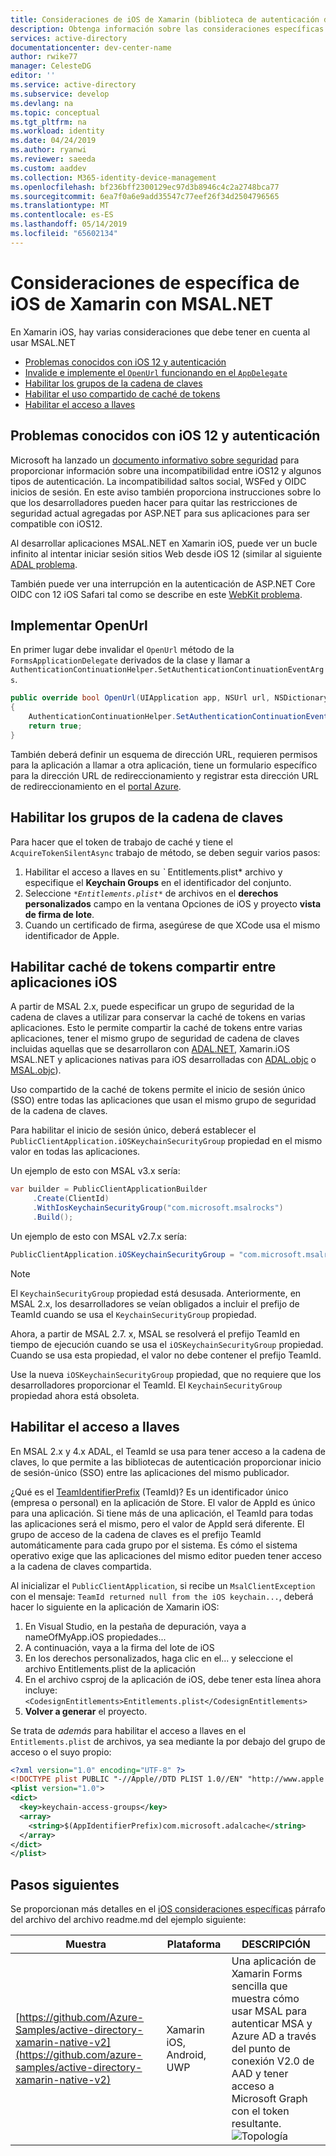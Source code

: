 ```yaml
---
title: Consideraciones de iOS de Xamarin (biblioteca de autenticación de Microsoft para. NET) | Azure
description: Obtenga información sobre las consideraciones específicas al utilizar Xamarin iOS con la biblioteca de autenticación de Microsoft para .NET (MSAL.NET).
services: active-directory
documentationcenter: dev-center-name
author: rwike77
manager: CelesteDG
editor: ''
ms.service: active-directory
ms.subservice: develop
ms.devlang: na
ms.topic: conceptual
ms.tgt_pltfrm: na
ms.workload: identity
ms.date: 04/24/2019
ms.author: ryanwi
ms.reviewer: saeeda
ms.custom: aaddev
ms.collection: M365-identity-device-management
ms.openlocfilehash: bf236bff2300129ec97d3b8946c4c2a2748bca77
ms.sourcegitcommit: 6ea7f0a6e9add35547c77eef26f34d2504796565
ms.translationtype: MT
ms.contentlocale: es-ES
ms.lasthandoff: 05/14/2019
ms.locfileid: "65602134"
---
```

# <a name="xamarin-ios-specific-considerations-with-msalnet"></a>Consideraciones de específica de iOS de Xamarin con MSAL.NET
En Xamarin iOS, hay varias consideraciones que debe tener en cuenta al usar MSAL.NET

- [Problemas conocidos con iOS 12 y autenticación](#known-issues-with-ios-12-and-authentication)
- [Invalide e implemente el `OpenUrl` funcionando en el `AppDelegate`](#implement-openurl)
- [Habilitar los grupos de la cadena de claves](#enable-keychain-groups)
- [Habilitar el uso compartido de caché de tokens](#enable-token-cache-sharing-across-ios-applications)
- [Habilitar el acceso a llaves](#enable-keychain-access)

## <a name="known-issues-with-ios-12-and-authentication"></a>Problemas conocidos con iOS 12 y autenticación
Microsoft ha lanzado un [documento informativo sobre seguridad](https://github.com/aspnet/AspNetCore/issues/4647) para proporcionar información sobre una incompatibilidad entre iOS12 y algunos tipos de autenticación. La incompatibilidad saltos social, WSFed y OIDC inicios de sesión. En este aviso también proporciona instrucciones sobre lo que los desarrolladores pueden hacer para quitar las restricciones de seguridad actual agregadas por ASP.NET para sus aplicaciones para ser compatible con iOS12.  

Al desarrollar aplicaciones MSAL.NET en Xamarin iOS, puede ver un bucle infinito al intentar iniciar sesión sitios Web desde iOS 12 (similar al siguiente [ADAL problema](https://github.com/AzureAD/azure-activedirectory-library-for-dotnet/issues/1329). 

También puede ver una interrupción en la autenticación de ASP.NET Core OIDC con 12 iOS Safari tal como se describe en este [WebKit problema](https://bugs.webkit.org/show_bug.cgi?id=188165).

## <a name="implement-openurl"></a>Implementar OpenUrl

En primer lugar debe invalidar el `OpenUrl` método de la `FormsApplicationDelegate` derivados de la clase y llamar a `AuthenticationContinuationHelper.SetAuthenticationContinuationEventArgs`.

```csharp
public override bool OpenUrl(UIApplication app, NSUrl url, NSDictionary options)
{
    AuthenticationContinuationHelper.SetAuthenticationContinuationEventArgs(url);
    return true;
}
```

También deberá definir un esquema de dirección URL, requieren permisos para la aplicación a llamar a otra aplicación, tiene un formulario específico para la dirección URL de redireccionamiento y registrar esta dirección URL de redireccionamiento en el [portal Azure](https://portal.azure.com).

## <a name="enable-keychain-groups"></a>Habilitar los grupos de la cadena de claves

Para hacer que el token de trabajo de caché y tiene el `AcquireTokenSilentAsync` trabajo de método, se deben seguir varios pasos:
1. Habilitar el acceso a llaves en su *`* Entitlements.plist* archivo y especifique el **Keychain Groups** en el identificador del conjunto.
2. Seleccione *`*Entitlements.plist*`* de archivos en el **derechos personalizados** campo en la ventana Opciones de iOS y proyecto **vista de firma de lote**.
3. Cuando un certificado de firma, asegúrese de que XCode usa el mismo identificador de Apple.

## <a name="enable-token-cache-sharing-across-ios-applications"></a>Habilitar caché de tokens compartir entre aplicaciones iOS

A partir de MSAL 2.x, puede especificar un grupo de seguridad de la cadena de claves a utilizar para conservar la caché de tokens en varias aplicaciones. Esto le permite compartir la caché de tokens entre varias aplicaciones, tener el mismo grupo de seguridad de cadena de claves incluidas aquellas que se desarrollaron con [ADAL.NET](https://aka.ms/adal-net), Xamarin.iOS MSAL.NET y aplicaciones nativas para iOS desarrolladas con [ADAL.objc](https://github.com/AzureAD/azure-activedirectory-library-for-objc) o [MSAL.objc](https://github.com/AzureAD/microsoft-authentication-library-for-objc)).

Uso compartido de la caché de tokens permite el inicio de sesión único (SSO) entre todas las aplicaciones que usan el mismo grupo de seguridad de la cadena de claves.

Para habilitar el inicio de sesión único, deberá establecer el `PublicClientApplication.iOSKeychainSecurityGroup` propiedad en el mismo valor en todas las aplicaciones.

Un ejemplo de esto con MSAL v3.x sería:
```csharp
var builder = PublicClientApplicationBuilder
     .Create(ClientId)
     .WithIosKeychainSecurityGroup("com.microsoft.msalrocks")
     .Build();
```

Un ejemplo de esto con MSAL v2.7.x sería:

```csharp
PublicClientApplication.iOSKeychainSecurityGroup = "com.microsoft.msalrocks";
```

> [!NOTE]
> El `KeychainSecurityGroup` propiedad está desusada. Anteriormente, en MSAL 2.x, los desarrolladores se veían obligados a incluir el prefijo de TeamId cuando se usa el `KeychainSecurityGroup` propiedad. 
> 
> Ahora, a partir de MSAL 2.7. x, MSAL se resolverá el prefijo TeamId en tiempo de ejecución cuando se usa el `iOSKeychainSecurityGroup` propiedad. Cuando se usa esta propiedad, el valor no debe contener el prefijo TeamId. 
> 
> Use la nueva `iOSKeychainSecurityGroup` propiedad, que no requiere que los desarrolladores proporcionar el TeamId. El `KeychainSecurityGroup` propiedad ahora está obsoleta. 

## <a name="enable-keychain-access"></a>Habilitar el acceso a llaves

En MSAL 2.x y 4.x ADAL, el TeamId se usa para tener acceso a la cadena de claves, lo que permite a las bibliotecas de autenticación proporcionar inicio de sesión-único (SSO) entre las aplicaciones del mismo publicador. 

¿Qué es el [TeamIdentifierPrefix](/xamarin/ios/deploy-test/provisioning/entitlements?tabs=vsmac) (TeamId)? Es un identificador único (empresa o personal) en la aplicación de Store. El valor de AppId es único para una aplicación. Si tiene más de una aplicación, el TeamId para todas las aplicaciones será el mismo, pero el valor de AppId será diferente. El grupo de acceso de la cadena de claves es el prefijo TeamId automáticamente para cada grupo por el sistema. Es cómo el sistema operativo exige que las aplicaciones del mismo editor pueden tener acceso a la cadena de claves compartida. 

Al inicializar el `PublicClientApplication`, si recibe un `MsalClientException` con el mensaje: `TeamId returned null from the iOS keychain...`, deberá hacer lo siguiente en la aplicación de Xamarin iOS:

1. En Visual Studio, en la pestaña de depuración, vaya a nameOfMyApp.iOS propiedades...
2. A continuación, vaya a la firma del lote de iOS 
3. En los derechos personalizados, haga clic en el... y seleccione el archivo Entitlements.plist de la aplicación
4. En el archivo csproj de la aplicación de iOS, debe tener esta línea ahora incluye: `<CodesignEntitlements>Entitlements.plist</CodesignEntitlements>`
5. **Volver a generar** el proyecto.

Se trata de *además* para habilitar el acceso a llaves en el `Entitlements.plist` de archivos, ya sea mediante la por debajo del grupo de acceso o el suyo propio:

```xml
<?xml version="1.0" encoding="UTF-8" ?>
<!DOCTYPE plist PUBLIC "-//Apple//DTD PLIST 1.0//EN" "http://www.apple.com/DTDs/PropertyList-1.0.dtd">
<plist version="1.0">
<dict>
  <key>keychain-access-groups</key>
  <array>
    <string>$(AppIdentifierPrefix)com.microsoft.adalcache</string>
  </array>
</dict>
</plist>
```

## <a name="next-steps"></a>Pasos siguientes

Se proporcionan más detalles en el [iOS consideraciones específicas](https://github.com/azure-samples/active-directory-xamarin-native-v2#ios-specific-considerations) párrafo del archivo del archivo readme.md del ejemplo siguiente:

Muestra | Plataforma | DESCRIPCIÓN 
------ | -------- | -----------
[https://github.com/Azure-Samples/active-directory-xamarin-native-v2](https://github.com/azure-samples/active-directory-xamarin-native-v2) | Xamarin iOS, Android, UWP | Una aplicación de Xamarin Forms sencilla que muestra cómo usar MSAL para autenticar MSA y Azure AD a través del punto de conexión V2.0 de AAD y tener acceso a Microsoft Graph con el token resultante. <br>![Topología](media/msal-net-xamarin-ios-considerations/topology.png)